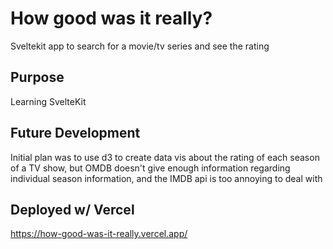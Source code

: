 # How good was it really?
Sveltekit app to search for a movie/tv series and see the rating

## Purpose
Learning SvelteKit

## Future Development
Initial plan was to use d3 to create data vis about the rating of each season of a TV show, but OMDB doesn't give enough information regarding individual season information, and the IMDB api is too annoying to deal with

## Deployed w/ Vercel
https://how-good-was-it-really.vercel.app/

